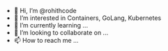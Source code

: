 - 👋 Hi, I’m @rohithcode
- 👀 I’m interested in Containers, GoLang, Kubernetes 
- 🌱 I’m currently learning ...
- 💞️ I’m looking to collaborate on ...
- 📫 How to reach me ...

<!---
rohithcode/rohithcode is a ✨ special ✨ repository because its `README.md` (this file) appears on your GitHub profile.
You can click the Preview link to take a look at your changes.
--->
